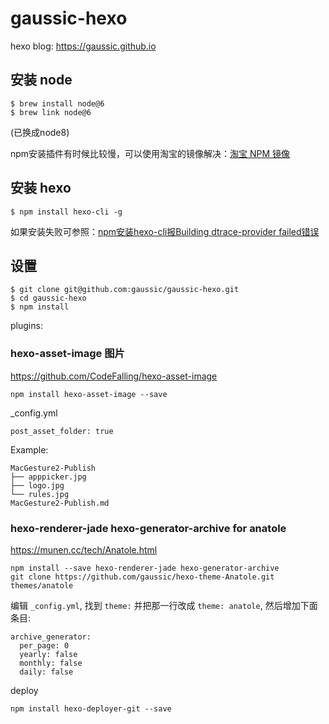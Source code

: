 # gaussic-hexo
hexo blog: https://gaussic.github.io


## 安装 node

```
$ brew install node@6
$ brew link node@6
```

(已换成node8)

npm安装插件有时候比较慢，可以使用淘宝的镜像解决：[淘宝 NPM 镜像](https://npm.taobao.org/)

## 安装 hexo

```
$ npm install hexo-cli -g
```

如果安装失败可参照：[npm安装hexo-cli报Building dtrace-provider failed错误](https://github.com/gaussic/code-collector/blob/master/bugs/npm%E5%AE%89%E8%A3%85hexo-cli%E6%8A%A5Building%20dtrace-provider%20failed%E9%94%99%E8%AF%AF.md)

## 设置

```
$ git clone git@github.com:gaussic/gaussic-hexo.git
$ cd gaussic-hexo
$ npm install
```

plugins:

### hexo-asset-image 图片

https://github.com/CodeFalling/hexo-asset-image

```
npm install hexo-asset-image --save
```

_config.yml

```
post_asset_folder: true
```

Example:

```
MacGesture2-Publish
├── apppicker.jpg
├── logo.jpg
└── rules.jpg
MacGesture2-Publish.md
```

### hexo-renderer-jade hexo-generator-archive for anatole

https://munen.cc/tech/Anatole.html

```
npm install --save hexo-renderer-jade hexo-generator-archive
git clone https://github.com/gaussic/hexo-theme-Anatole.git themes/anatole
```

编辑 `_config.yml`, 找到 `theme:` 并把那一行改成 `theme: anatole`, 然后增加下面条目:

```
archive_generator:
  per_page: 0
  yearly: false
  monthly: false
  daily: false
```

deploy

```
npm install hexo-deployer-git --save
```
